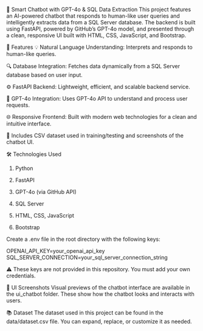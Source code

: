 💬 Smart Chatbot with GPT-4o & SQL Data Extraction
This project features an AI-powered chatbot that responds to human-like user queries and intelligently
extracts data from a SQL Server database. The backend is built using FastAPI, powered by GitHub’s
GPT-4o model, and presented through a clean, responsive UI built with HTML, CSS, JavaScript, and Bootstrap.

🚀 Features
💡 Natural Language Understanding: Interprets and responds to human-like queries.

🔍 Database Integration: Fetches data dynamically from a SQL Server database based on user input.

⚙️ FastAPI Backend: Lightweight, efficient, and scalable backend service.

🧠 GPT-4o Integration: Uses GPT-4o API to understand and process user requests.

🌐 Responsive Frontend: Built with modern web technologies for a clean and intuitive interface.

📁 Includes CSV dataset used in training/testing and screenshots of the chatbot UI.

🛠️ Technologies Used
1. Python

2. FastAPI

3. GPT-4o (via GitHub API)

4. SQL Server

5. HTML, CSS, JavaScript

6. Bootstrap


Create a .env file in the root directory with the following keys:

OPENAI_API_KEY=your_openai_api_key
SQL_SERVER_CONNECTION=your_sql_server_connection_string

⚠️ These keys are not provided in this repository. You must add your own credentials.

📸 UI Screenshots
Visual previews of the chatbot interface are available in the ui_chatbot folder. These show how the
chatbot looks and interacts with users.


📚 Dataset
The dataset used in this project can be found in the data/dataset.csv file. You can expand, replace, or customize it as needed.
